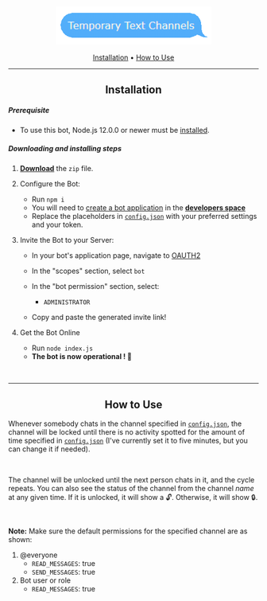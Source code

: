 <div align="center">

![](/assets/banner.png)

[Installation](#Installation) • [How to Use](#How-to-Use)

---

## Installation

</div>

##### Prerequisite

- To use this bot, Node.js 12.0.0 or newer must be [installed](https://nodejs.org/en/download/).

##### Downloading and installing steps

1.  **[Download](https://github.com/jay1934/Text-Channels/archive/main.zip)** the `zip` file.

2.  Configure the Bot:

    - Run `npm i`
    - You will need to [create a bot application](https://discordjs.guide/preparations/setting-up-a-bot-application.html#creating-your-bot) in the **[developers space](https://discordapp.com/developers/applications/me)**
    - Replace the placeholders in [`config.json`](/config.json) with your preferred settings and your token.

3.  Invite the Bot to your Server:

    - In your bot's application page, navigate to [OAUTH2](https://discord.com/developers/applications/771430839250059274/oauth2)
    - In the "scopes" section, select `bot`
    - In the "bot permission" section, select:

      - `ADMINISTRATOR`

    - Copy and paste the generated invite link!

4.  Get the Bot Online
    - Run `node index.js`
    - **The bot is now operational ! 🎉**

<br>

---

<div align="center">

## How to Use

</div>

Whenever somebody chats in the channel specified in [`config.json`](/config.json#L2), the channel will be locked until there is no activity spotted for the amount of time specified in [`config.json`](/config.json#L3) (I've currently set it to five minutes, but you can change it if needed).

<br>

The channel will be unlocked until the next person chats in it, and the cycle repeats. You can also see the status of the channel from the channel _name_ at any given time. If it is unlocked, it will show a 🔓. Otherwise, it will show 🔒.

<br>

**Note:** Make sure the default permissions for the specified channel are as shown:

1. @everyone
   - `READ_MESSAGES`: true
   - `SEND_MESSAGES`: true
2. Bot user or role
   - `READ_MESSAGES`: true
